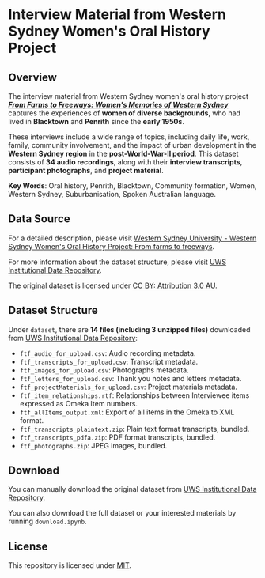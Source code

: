 # Interview Material from Western Sydney Women's Oral History Project

## Overview
The interview material from Western Sydney women's oral history project [***From Farms to Freeways: Women's Memories of Western Sydney***](https://omeka.westernsydney.edu.au/farmstofreeways/) captures the experiences of **women of diverse backgrounds**, who had lived in **Blacktown** and **Penrith** since the **early 1950s**. 

These interviews include a wide range of topics, including daily life, work, family, community involvement, and the impact of urban development in the **Western Sydney region** in the **post-World-War-Ⅱ period**. This dataset consists of **34 audio recordings**, along with their **interview transcripts**, **participant photographs**, and **project material**. 

**Key Words**: Oral history, Penrith, Blacktown, Community formation, Women, Western Sydney, Suburbanisation, Spoken Australian language.

## Data Source
For a detailed description, please visit [Western Sydney University - Western Sydney Women's Oral History Project: From farms to freeways](https://omeka.westernsydney.edu.au/farmstofreeways/). 

For more information about the dataset structure, please visit [UWS Institutional Data Repository](https://research-data.westernsydney.edu.au/published/31f45ab0519411ecb15399911543e199/).

The original dataset is licensed under [CC BY: Attribution 3.0 AU](https://creativecommons.org/licenses/by/3.0/au/).

## Dataset Structure

Under `dataset`, there are **14 files (including 3 unzipped files)** downloaded from [UWS Institutional Data Repository](https://research-data.westernsydney.edu.au/published/31f45ab0519411ecb15399911543e199/):

- `ftf_audio_for_upload.csv`: Audio recording metadata.
- `ftf_transcripts_for_upload.csv`: Transcript metadata.
- `ftf_images_for_upload.csv`: Photographs metadata.
- `ftf_letters_for_upload.csv`: Thank you notes and letters metadata.
- `ftf_projectMaterials_for_upload.csv`: Project materials metadata.
- `ftf_item_relationships.rtf`: Relationships between Interviewee items expressed as Omeka Item numbers.
- `ftf_allItems_output.xml`: Export of all items in the Omeka to XML format.
- `ftf_transcripts_plaintext.zip`: Plain text format transcripts, bundled.
- `ftf_transcripts_pdfa.zip`: PDF format transcripts, bundled.
- `ftf_photographs.zip`: JPEG images, bundled.

## Download
You can manually download the original dataset from [UWS Institutional Data Repository](https://research-data.westernsydney.edu.au/published/31f45ab0519411ecb15399911543e199/).

You can also download the full dataset or your interested materials by running `download.ipynb`.

## License

This repository is licensed under [MIT](https://opensource.org/license/mit).

